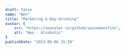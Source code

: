 ```yaml
---
draft: false
name: "Nen"
title: "Marketing & Day-drinking"
avatar: {
    src: "https://unavatar.io/github/spacemannfinn",
    alt: "Nen - Alcoholic"
}
publishDate: "2023-06-06 15:39"
---
```

